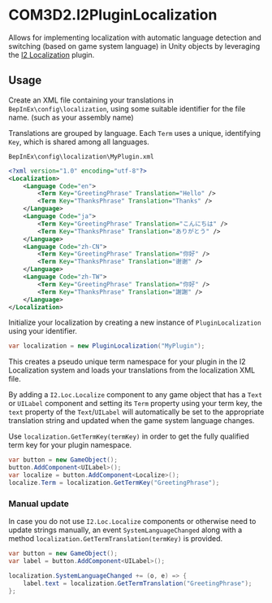 # COM3D2.I2PluginLocalization

Allows for implementing localization with automatic language detection and switching (based on game system language) in Unity objects by leveraging the [I2 Localization](http://inter-illusion.com/tools/i2-localization/) plugin.

## Usage

Create an XML file containing your translations in `BepInEx\config\localization`, using some suitable identifier for the file name. (such as your assembly name)

Translations are grouped by language. Each `Term` uses a unique, identifying `Key`, which is shared among all languages.

`BepInEx\config\localization\MyPlugin.xml`
```xml
<?xml version="1.0" encoding="utf-8"?>
<Localization>
	<Language Code="en">
		<Term Key="GreetingPhrase" Translation="Hello" />
		<Term Key="ThanksPhrase" Translation="Thanks" />
	</Language>
	<Language Code="ja">
		<Term Key="GreetingPhrase" Translation="こんにちは" />
		<Term Key="ThanksPhrase" Translation="ありがとう" />
	</Language>
	<Language Code="zh-CN">
		<Term Key="GreetingPhrase" Translation="你好" />
		<Term Key="ThanksPhrase" Translation="谢谢" />
	</Language>
	<Language Code="zh-TW">
		<Term Key="GreetingPhrase" Translation="你好" />
		<Term Key="ThanksPhrase" Translation="謝謝" />
	</Language>
</Localization>
```

Initialize your localization by creating a new instance of `PluginLocalization` using your identifier.
```cs
var localization = new PluginLocalization("MyPlugin");
```

This creates a pseudo unique term namespace for your plugin in the I2 Localization system and loads your translations from the localization XML file.

By adding a `I2.Loc.Localize` component to any game object that has a `Text` or `UILabel` component and setting its `Term` property using your term key, the `text` property of the `Text`/`UILabel` will automatically be set to the appropriate translation string and updated when the game system language changes.

Use `localization.GetTermKey(termKey)` in order to get the fully qualified term key for your plugin namespace.

```cs
var button = new GameObject();
button.AddComponent<UILabel>();
var localize = button.AddComponent<Localize>();
localize.Term = localization.GetTermKey("GreetingPhrase");
```

### Manual update

In case you do not use `I2.Loc.Localize` components or otherwise need to update strings manually, an event `SystemLanguageChanged` along with a method `localization.GetTermTranslation(termKey)` is provided.

```cs
var button = new GameObject();
var label = button.AddComponent<UILabel>();

localization.SystemLanguageChanged += (o, e) => {
	label.text = localization.GetTermTranslation("GreetingPhrase");
};
```

